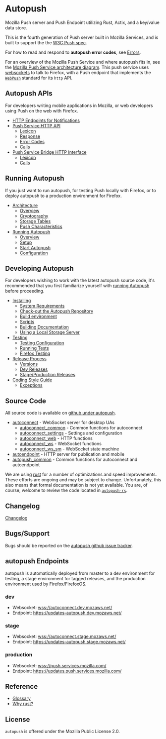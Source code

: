 # Autopush

Mozilla Push server and Push Endpoint utilizing Rust, Actix, and
a key/value data store.

This is the fourth generation of Push server built in Mozilla Services, and is built to support the the [W3C Push
spec](http://w3c.github.io/push-api/index.html).

For how to read and respond to **autopush error codes**, see
[Errors](errors.md).

For an overview of the Mozilla Push Service and where autopush fits in,
see the [Mozilla Push Service architecture
diagram](architecture.md#architecture).
This push service uses [websockets](https://developer.mozilla.org/en-US/docs/Web/API/WebSockets_API) to talk to Firefox, with a Push
endpoint that implements the [`WebPush`](https://www.rfc-editor.org/rfc/rfc8030.html) standard for its `http` API.

## Autopush APIs

For developers writing mobile applications in Mozilla, or web developers using Push on the web with Firefox.

<div class="toctree" maxdepth="2">

* [HTTP Endpoints for Notifications](http.md)
* [Push Service HTTP API](http.md#push-service-http-api)
  * [Lexicon](http.md#lexicon)
  * [Response](http.md#response)
  * [Error Codes](http.md#error-codes)
  * [Calls](http.md#calls)
* [Push Service Bridge HTTP Interface](http.md#push-service-bridge-http-interface)
  * [Lexicon](http.md#id3)
  * [Calls](http.md#id4)

</div>

## Running Autopush

If you just want to run autopush, for testing Push locally with Firefox,
or to deploy autopush to a production environment for Firefox.

<div class="toctree" maxdepth="2">

* [Architecture](architecture.md)
  * [Overview](architecture.md#overview)
  * [Cryptography](architecture.md#cryptography)
  * [Storage Tables](architecture.md#storage)
  * [Push Characteristics](architecture.md#push-characteristics)
* [Running Autopush](running.md)
  * [Overview](running.md#overview)
  * [Setup](running.md#setup)
  * [Start Autopush](running.md#start-autopush)
  * [Configuration](running.md#configuration)

</div>

## Developing Autopush

For developers wishing to work with the latest autopush source code,
it's recommended that you first familiarize yourself with
[running Autopush](running.md) before proceeding.

<div class="toctree" maxdepth="2">

* [Installing](install.md)
  * [System Requirements](install.md#requirements)
  * [Check-out the Autopush Repository](install.md#check-out)
  * [Build environment](install.md#build-env)
  * [Scripts](install.md#scripts)
  * [Building Documentation](install.md#building-documentation)
  * [Using a Local Storage Server](install.md#local-storage)
* [Testing](testing.md)
  * [Testing Configuration](testing.md#testing-configuration)
  * [Running Tests](testing.md#running-tests)
  * [Firefox Testing](testing.md#firefox-testing)
* [Release Process](release.md)
  * [Versions](release.md#versions)
  * [Dev Releases](release.md#dev-releases)
  * [Stage/Production Releases](release.md#stage-production-releases)
* [Coding Style Guide](style.md)
  * [Exceptions](style.md#exceptions)

</div>

## Source Code

All source code is available on [github under
autopush](https://github.com/mozilla-services/autopush-rs).

<!-- TODO -->
* [autoconnect](api/autoconnect) - WebSocket server for desktop UAs
  * [autoconnect_common](api/autoconnect_common) - Common functions for autoconnect
  * [autoconnect_settings](api/autoconnect_settings) - Settings and configuration
  * [autoconnect_web](api/autoconnect_web) - HTTP functions
  * [autoconnect_ws](api/autoconnect_ws) - WebSocket functions
  * [autoconnect_ws_sm](api/autoconnect_ws_sm) - WebSocket state machine
* [autoendpoint](api/autoendpoint) - HTTP server for publication and mobile
* [autopush_common](api/autopush_common) - Common functions for autoconnect and autoendpoint

We are using [rust](https://rust-lang.org) for a number of optimizations
and speed improvements. These efforts are ongoing and may be subject to
change. Unfortunately, this also means that formal documentation is not
yet available. You are, of course, welcome to review the code located in
[`autopush-rs`](https://github.com/mozilla-services/autopush-rs).

## Changelog

[Changelog](https://github.com/mozilla-services/autopush-rs/blob/master/CHANGELOG.md)

## Bugs/Support

Bugs should be reported on the [autopush github issue
tracker](https://github.com/mozilla-services/autopush-rs/issues).

## autopush Endpoints

autopush is automatically deployed from master to a dev environment for
testing, a stage environment for tagged releases, and the production
environment used by Firefox/FirefoxOS.

### dev

* Websocket: <wss://autoconnect.dev.mozaws.net/>
* Endpoint: <https://updates-autopush.dev.mozaws.net/>

### stage

* Websocket: <wss://autoconnect.stage.mozaws.net/>
* Endpoint: <https://updates-autopush.stage.mozaws.net/>

### production

* Websocket: <wss://push.services.mozilla.com/>
* Endpoint: <https://updates.push.services.mozilla.com/>

## Reference

* [Glossary](glossary.md)
* [Why rust?](rust.md)

## License

`autopush` is offered under the Mozilla Public License 2.0.
